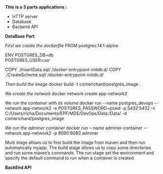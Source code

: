 **This is a 3 parts applications :**
- HTTP server
- Database
- Backend API

**DataBase Part**

*First we create the dockerfile* 
FROM postgres:14.1-alpine

ENV POSTGRES_DB=db \
   POSTGRES_USER=usr 

COPY ./InsertData.sql/ /docker-entrypoint-initdb.d/
COPY ./CreateScheme.sql/ /docker-entrypoint-initdb.d/

*Then build the image*
docker build -t comerichard/postgres_image .

*We create the network*
docker network create app-network2

*We run the container with its volume*
docker run --name postgres_devops --network app-network2 -e POSTGRES_PASSWORD=pswd -p 5432:5432 
-v C:/Users/richa/Documents/EPF/MDE/DevOps/Data:/Data/ -d comerichard/postgres_image

*We run the adminer container*
docker run --name adminer-container --network app-network2 -p 8090:8080 adminer

Multi stage allows us to first build the image from maven and then run automatically myapp. The build stage allows us to copy some directories and run some maven’s commands.
The run stage set the environment and specify the default command to run when a container is created.

**BackEnd API**

